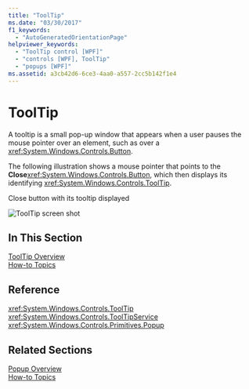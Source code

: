 ```yaml
---
title: "ToolTip"
ms.date: "03/30/2017"
f1_keywords: 
  - "AutoGeneratedOrientationPage"
helpviewer_keywords: 
  - "ToolTip control [WPF]"
  - "controls [WPF], ToolTip"
  - "popups [WPF]"
ms.assetid: a3cb42d6-6ce3-4aa0-a557-2cc5b142f1e4
---
```

# ToolTip
A tooltip is a small pop-up window that appears when a user pauses the mouse pointer over an element, such as over a <xref:System.Windows.Controls.Button>.  
  
 The following illustration shows a mouse pointer that points to the **Close**<xref:System.Windows.Controls.Button>, which then displays its identifying <xref:System.Windows.Controls.ToolTip>.  
  
 Close button with its tooltip displayed  
  
 ![ToolTip screen shot](../../../../docs/framework/wpf/controls/media/ss-ctl-tooltip.png "SS_CTL_tooltip")  
  
## In This Section  
 [ToolTip Overview](../../../../docs/framework/wpf/controls/tooltip-overview.md)  
  [How-to Topics](../../../../docs/framework/wpf/controls/tooltip-how-to-topics.md)  
  
## Reference  
 <xref:System.Windows.Controls.ToolTip>  
  <xref:System.Windows.Controls.ToolTipService>  
  <xref:System.Windows.Controls.Primitives.Popup>  
  
## Related Sections  
 [Popup Overview](../../../../docs/framework/wpf/controls/popup-overview.md)  
  [How-to Topics](../../../../docs/framework/wpf/controls/popup-how-to-topics.md)
